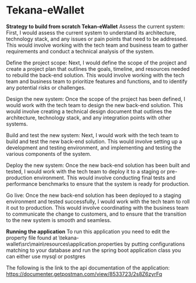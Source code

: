 # Tekana-eWallet
**Strategy to build from scratch Tekan-eWallet**
Assess the current system: First, I would assess the current system to understand its architecture, technology stack, and any issues or pain points that need to be addressed. This would involve working with the tech team and business team to gather requirements and conduct a technical analysis of the system.

Define the project scope: Next, I would define the scope of the project and create a project plan that outlines the goals, timeline, and resources needed to rebuild the back-end solution. This would involve working with the tech team and business team to prioritize features and functions, and to identify any potential risks or challenges.

Design the new system: Once the scope of the project has been defined, I would work with the tech team to design the new back-end solution. This would involve creating a technical design document that outlines the architecture, technology stack, and any integration points with other systems.

Build and test the new system: Next, I would work with the tech team to build and test the new back-end solution. This would involve setting up a development and testing environment, and implementing and testing the various components of the system.

Deploy the new system: Once the new back-end solution has been built and tested, I would work with the tech team to deploy it to a staging or pre-production environment. This would involve conducting final tests and performance benchmarks to ensure that the system is ready for production.

Go live: Once the new back-end solution has been deployed to a staging environment and tested successfully, I would work with the tech team to roll it out to production. This would involve coordinating with the business team to communicate the change to customers, and to ensure that the transition to the new system is smooth and seamless.



**Running the application**
To run this application you need to edit the property file found at \tekana-wallet\src\main\resources\application.properties 
by putting configurations matching to your database and run the spring boot application class  you can either use mysql or postgres

The following is the link to the api documentation of the application: https://documenter.getpostman.com/view/8533723/2s8Z6zyrFq

